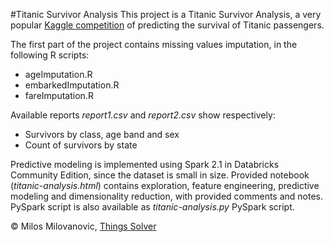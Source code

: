 #Titanic Survivor Analysis
 This project is a Titanic Survivor Analysis, a very popular [Kaggle 
 competition](https://www.kaggle.com/c/titanic) of 
 predicting the survival of Titanic passengers.
 
 The first part of the project contains missing values imputation, 
 in the following R scripts:
 * ageImputation.R
 * embarkedImputation.R
 * fareImputation.R  

 Available reports _report1.csv_ and _report2.csv_ show respectively:
 * Survivors by class, age band and sex
 * Count of survivors by state
 
 Predictive modeling is implemented using Spark 2.1 in Databricks 
 Community Edition, since the dataset is small in size. Provided 
  notebook (_titanic-analysis.html_) contains exploration, feature
  engineering, predictive modeling and dimensionality reduction,
   with provided comments and notes. PySpark script is also 
   available as _titanic-analysis.py_ PySpark script.
   
   © Milos Milovanovic, [Things Solver](https://thingsolver.com)
 